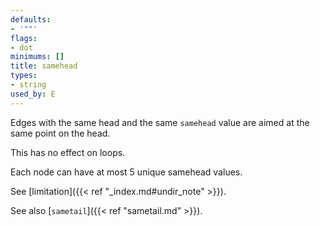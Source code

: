 ```yaml
---
defaults:
- '""'
flags:
- dot
minimums: []
title: samehead
types:
- string
used_by: E
---
```

Edges with the same head and the same `samehead` value are aimed at the same point on the head.

This has no effect on loops.

Each node can have at most 5 unique samehead values.

See [limitation]({{< ref "_index.md#undir_note" >}}).

See also [`sametail`]({{< ref "sametail.md" >}}).
